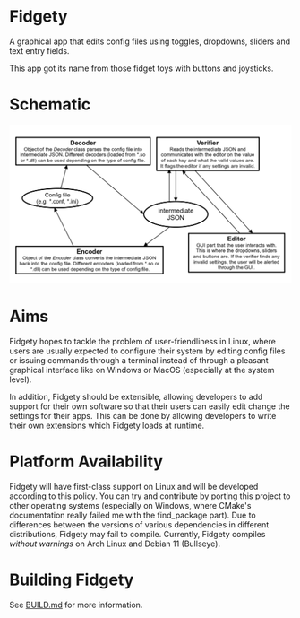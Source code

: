 # Fidgety

A graphical app that edits config files using toggles, dropdowns, sliders and text entry fields.

This app got its name from those fidget toys with buttons and joysticks.

# Schematic

![Schematic](thats-how-fidgety-works.png)

# Aims

Fidgety hopes to tackle the problem of user-friendliness in Linux, where users
are usually expected to configure their system by editing config files or
issuing commands through a terminal instead of through a pleasant graphical
interface like on Windows or MacOS (especially at the system level).

In addition, Fidgety should be extensible, allowing developers to add support
for their own software so that their users can easily edit change the settings
for their apps. This can be done by allowing developers to write their own
extensions which Fidgety loads at runtime.

# Platform Availability

Fidgety will have first-class support on Linux and will be developed according
to this policy. You can try and contribute by porting this project to other
operating systems (especially on Windows, where CMake's documentation really
failed me with the find_package part). Due to differences between the versions
of various dependencies in different distributions, Fidgety may fail to compile.
Currently, Fidgety compiles *without warnings* on Arch Linux and Debian 11
(Bullseye).

# Building Fidgety

See [BUILD.md](BUILD.md) for more information.

